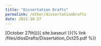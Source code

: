 ```yaml
---
title: "Dissertation Drafts"
permalink: /other/dissertationDrafts
date: 2021-10-27
---
```


[October 27th]({{ site.baseurl }}{% link /files/dissDrafts/Dissertation_Oct25.pdf %})
